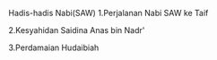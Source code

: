    Hadis-hadis Nabi(SAW)
1.Perjalanan Nabi SAW ke Taif


2.Kesyahidan Saidina Anas bin Nadr'


3.Perdamaian Hudaibiah

